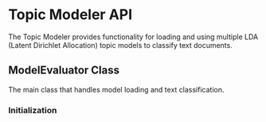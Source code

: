 # Topic Modeler API

The Topic Modeler provides functionality for loading and using multiple LDA (Latent Dirichlet Allocation) topic models to classify text documents.

## ModelEvaluator Class

The main class that handles model loading and text classification.

### Initialization
